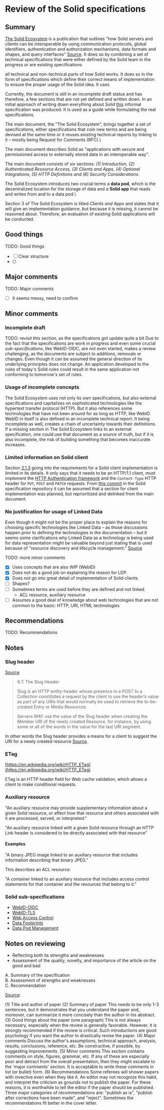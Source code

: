 # Review of the Solid specifications

## Summary
<!-- ---

The specification defines a few terms in the beginning, which are crucial in understanding the document and Solid generally.
The definitions shall not be introduce using other terminology as the original definitions are already short and concise:

"A data pod is a place for storing documents, with mechanisms for controlling who can access what."

"A Solid app is an application that reads or writes data from one or more [data pods](https://solid.github.io/specification/#data-pod)."

"A read operation entails that information about a resource’s existence or its description can be known." [[Source]](https://github.com/solid/specification/issues/149#issue-568433265)

"A write operation entails that information about resources can be created or removed." [[Source]](https://github.com/solid/specification/issues/126#issuecomment-569920473)

"An append operation entails that information can be added but not removed." [[Source]](https://github.com/solid/specification/issues/118#issuecomment-569648485)

--- -->

[The Solid Ecosystem](https://solid.github.io/specification/) is a publication that outlines "how Solid servers and clients can be interoperable by using communication protocols, global identifiers, authentication and authorization mechanisms, data formats and shapes, and query interfaces" [Source](https://solid.github.io/specification/#intro).
It does so by combining a set of technical specifications that were either defined by the Solid team in the progress or are existing specifications


all technical and non-technical parts of how Solid works. It does so in the form of specifications which define their correct means of implementation to ensure the proper usage of the Solid idea. It uses



Currently, the document is still in an incomplete draft status and has therefore, a few sections that are not yet defined and written down. In an initial approach of writing down everything about Solid [this](https://github.com/solid/solid-spec/) informal specification was produced.
It is used as a guide while formulating the real specifications.




The main document, the "The Solid Ecosystem", brings together a set of specifications, either specifications that coin new terms and are being devised at the same time or it reuses existing technical reports by linking to it – mostly being Request for Comments (RFC).\




The main document describes Solid as "applications with secure and permissioned access to externally stored data in an interoperable way".


The main document consists of six sections: *(1) Introduction, (2) Authenticated Resource Access, (3) Clients and Apps, (4) Optional Integrations, (5) HTTP Definitions and (6) Security Considerations*.


The Solid Ecosystem introduces two crucial terms a **data pod**, which is the decentralized location for the storage of data and a **Solid app** that reads and writes from and to a data pod.\


Section 3 of The Solid Ecosystem is titled *Clients and Apps* and states that it will give an implementation guidance, but because it is missing, it cannot be reasoned about. Therefore, an evaluation of existing Solid applications will be conducted.



















## Good things

<!-- This is not always necessary, especially when the review is generally favorable. However, it is strongly recommended if the review is critical. Such introductions are good psychology if you want the author to drastically revise the paper. -->

TODO: Good things

- [ ] Clear structure
- [ ]

## Major comments

TODO: Major comments

- [ ] It seems messy, need to confirm

## Minor comments

### Incomplete draft
<!--
The specifications are currently published as an incomplete draft, a lot of sections are undefined and new work is being merged frequently into the documents.\
Contributions to the specifications are heavily discussed using the GitHub issue and pull request features, but also chat platforms like Gitter. A review of such a contribution follows strict regulations. A contribution is encouraged to come with a sophisticated explanation on why this change is appropriate. Each topic within the specifications have editors to them assigned who are responsible . A few example topics are:

* Resource Access
* Authentication
* Data Interoperability
* …
 -->

TODO: revisit this section, as the specifications got update quite a bit
Due to the fact that the specifications are work in progress and even some crucial *sub-specifications*, like WebID-OIDC, are not even started, makes a review challenging, as the documents are subject to additions, removals or changes.
Even though it can be assumed the general direction of its underlying principles does not change.
An application developed to the rules of today's Solid rules could result in the same application not conforming to tomorrow's set of rules.

### Usage of incomplete concepts

The Solid Ecosystem uses not only its own specifications, but also external specifications and capitalizes on sophisticated technologies like the hypertext transfer protocol (HTTP).
But it also references some technologies that have not been around for as long as HTTP, like WebID.\
WebID in itself is also defined in an incomplete technical report. It being incomplete as well, creates a chain of uncertainty towards their definitions.\
If a missing section in The Solid Ecosystem links to an external specification, one could use that document as a source of truth, but if it is also incomplete, the risk of building something that becomes inaccurate increases.

### Limited information on Solid client

Section [2.1.3](https://solid.github.io/specification/#http-client) going into the requirements for a Solid client implementation is limited in its details.
It only says that it needs to be an HTTP/1.1 client, must implement the [HTTP Authentication framework](https://httpwg.org/specs/rfc7235.html) and the `Content-Type` HTTP header for `PUT`, `POST` and `PATCH` requests.
From [this commit](https://github.com/solid/specification/commit/d387e332f3bbc9af8e7ad596fa742530262a76a9) in the Solid specification repository it can be assumed that a section for client implementation was planned, but reprioritized and delinked from the main document.

### No justification for usage of Linked Data

Even though it might not be the proper place to explain the reasons for choosing specific technologies like Linked Data – as those discussions happen prior to defining the technologies in the documentation – but it seems some clarifications why Linked Data as a technology is being used for data representation might be valuable beyond just stating that is used because of "resource discovery and lifecycle management." [Source](https://solid.github.io/specification/#resource-containment)

TODO: more minor comments

- [x] Uses concepts that are also WIP (WebID)
- [x] Does not do a good job on explaining the reason for LDP.
- [x] Does not go into great detail of implementation of Solid clients
- [ ] Shapes?
- [ ] Sometimes terms are used before they are defined and not linked.
  - ACL resource, auxiliary resource
- [ ] Assumes a good deal of knowledge about web technologies that are not common to the basic: HTTP, URI, HTML technologies

## Recommendations

TODO: Recommendations

## Notes

### Slug header

[Source](https://tools.ietf.org/html/rfc5023#section-9.7)

>
>9.7. The Slug Header
>
>Slug is an HTTP entity-header whose presence in a POST to a Collection constitutes a request by the client to use the header’s value as part of any URIs that would normally be used to retrieve the to-be-created Entry or Media Resources.
>
>Servers MAY use the value of the Slug header when creating the Member URI of the newly created Resource, for instance, by using some or all of the words in the value for the last URI segment.

In other words the Slug header provides a means for a client to suggest the URI for a newly created resource [Source](https://blog.cdivilly.com/2016/03/01/slug-http-header).

### ETag

[https://en.wikipedia.org/wiki/HTTP_ETag](https://en.wikipedia.org/wiki/HTTP_ETag)

ETag is an HTTP header field for Web cache validation, which allows a client to make conditional requests.

### Auxiliary resource

"An auxiliary resource may provide supplementary information about a given Solid resource, or affect how that resource and others associated with it are processed, served, or interpreted."

"An auxiliary resource linked with a given Solid resource through an HTTP Link header is considered to be directly associated with that resource"

#### Examples

"A binary JPEG image linked to an auxiliary resource that includes information describing that binary JPEG."

This describes an ACL resource:

"A container linked to an auxiliary resource that includes access control statements for that container and the resources that belong to it."

### Solid sub-specifications

* [WebID-OIDC](https://solid.github.io/specification/webid-oidc/)
* [WebID-TLS](https://solid.github.io/specification/webid-tls/)
* [Web Access Control](https://solid.github.io/specification/wac/)
* [Data Footprints](https://solid.github.io/specification/forms/)
* [Data Pod Management](https://solid.github.io/specification/pod-management/)

## Notes on reviewing

- Reflecting both its strengths and weaknesses
- Assessment of the quality, novelty, and importance of the article on the good and bad

A. Summary of the specification\
B. Assessment of strengths and weaknesses\
C. Recommendation

[Source](https://www.cs.colostate.edu/~cs656/alan-meier.pdf):

(1) Title and author of paper
(2) Summary of paper
  This needs to be only 1-3 sentences, but it demonstrates that you understand the paper and, moreover, can summarize it more concisely than the author in his abstract.
(3) Good things about the paper (one paragraph)
  This is not always necessary, especially when the review is generally favorable. However, it is strongly recommended if the review is critical. Such introductions are good psychology if you want the author to drastically revise the paper.
(4) Major comments
  Discuss the author's assumptions, technical approach, analysis, results, conclusions, reference, etc. Be constructive, if possible, by suggesting improvements.
(5) Minor comments
  This section contains comments on style, figures, grammar, etc. If any of these are especially poor and detract from the overall presentation, then they might escalate to the 'major comments' section. It is acceptable to write these comments in list (or bullet) form.
(6) Recommendations
  Some referees will shower papers with invective even when they like it. An editor may not recognize this habit, and interpret the criticism as grounds not to publish the paper. For these reasons, it is worthwhile to tell the editor if the paper should be published. Three major categories of recommendations are: "publish as is", "publish after corrections have been made", and "reject". Sometimes the recommendations fit better in the cover letter.
